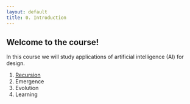 ```yaml
---
layout: default
title: 0. Introduction
---
```


## Welcome to the course!

In this course we will study applications of artificial intelligence (AI) for design.

1. [Recursion](docs/recursion#jekyll-themes)
2. Emergence
3. Evolution
4. Learning
